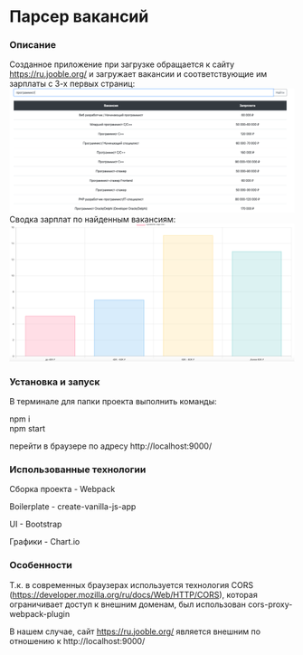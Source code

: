 # Парсер вакансий

### Описание

Созданное приложение при загрузке обращается к сайту https://ru.jooble.org/ и загружает вакансии и соответствующие им зарплаты с 3-х первых страниц: 
![Alt text](/screens/1.png)
Сводка зарплат по найденным вакансиям:
![Alt text](/screens/2.png)

### Установка и запуск

В терминале для папки проекта выполнить команды:

   npm i   
   npm start

перейти в браузере по адресу http://localhost:9000/   

### Использованные технологии

Сборка проекта - Webpack

Boilerplate - create-vanilla-js-app

UI - Bootstrap

Графики - Chart.io

### Особенности

Т.к. в современных браузерах используется технология CORS (https://developer.mozilla.org/ru/docs/Web/HTTP/CORS), которая ограничивает доступ к внешним доменам, был использован cors-proxy-webpack-plugin

В нашем случае, сайт https://ru.jooble.org/ является внешним по отношению к http://localhost:9000/ 
